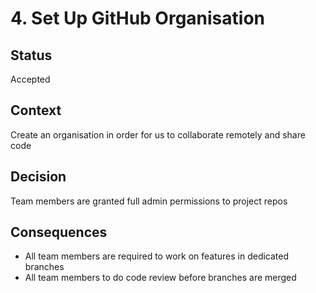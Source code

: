 # 4. Set Up GitHub Organisation

## Status

Accepted

## Context

Create an organisation in order for us to collaborate remotely and share code

## Decision

Team members are granted full admin permissions to project repos

## Consequences

* All team members are required to work on features in dedicated branches
* All team members to do code review before branches are merged